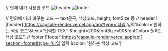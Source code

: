 // 현재 내가 사용한 코드
![header](https://capsule-render.vercel.app/api?type=waving&color=7F7FD5&text=%20Eungyeol%20%20&height=200&fontSize=90&fontColor=ffffff)
![footer](https://capsule-render.vercel.app/api?section=footer&type=waving&color=7F7FD5)

// 편의에 따라 바꾸는 코드 -- text문구, 색상코드, height, fontSize 등
// header
![header](https://capsule-render.vercel.app/api?type='타입 입력'&color='원하는 색상 코드'&text='입력할 TEXT'&height=200&fontSize=90&fontColor='원하는 색상 코드')
// footer
![footer](https://capsule-render.vercel.app/api?section=footer&type='타입 입력'&color='원하는 색상 코드')

